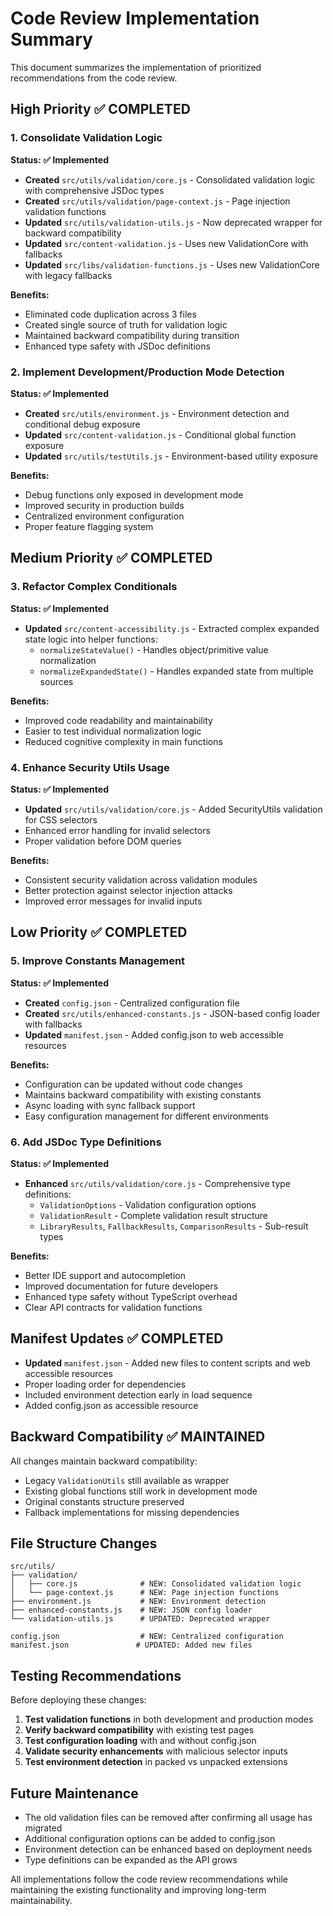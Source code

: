 # Code Review Implementation Summary

This document summarizes the implementation of prioritized recommendations from the code review.

## High Priority ✅ COMPLETED

### 1. Consolidate Validation Logic

**Status: ✅ Implemented**

- **Created** `src/utils/validation/core.js` - Consolidated validation logic with comprehensive JSDoc types
- **Created** `src/utils/validation/page-context.js` - Page injection validation functions
- **Updated** `src/utils/validation-utils.js` - Now deprecated wrapper for backward compatibility
- **Updated** `src/content-validation.js` - Uses new ValidationCore with fallbacks
- **Updated** `src/libs/validation-functions.js` - Uses new ValidationCore with legacy fallbacks

**Benefits:**

- Eliminated code duplication across 3 files
- Created single source of truth for validation logic
- Maintained backward compatibility during transition
- Enhanced type safety with JSDoc definitions

### 2. Implement Development/Production Mode Detection

**Status: ✅ Implemented**

- **Created** `src/utils/environment.js` - Environment detection and conditional debug exposure
- **Updated** `src/content-validation.js` - Conditional global function exposure
- **Updated** `src/utils/testUtils.js` - Environment-based utility exposure

**Benefits:**

- Debug functions only exposed in development mode
- Improved security in production builds
- Centralized environment configuration
- Proper feature flagging system

## Medium Priority ✅ COMPLETED

### 3. Refactor Complex Conditionals

**Status: ✅ Implemented**

- **Updated** `src/content-accessibility.js` - Extracted complex expanded state logic into helper functions:
  - `normalizeStateValue()` - Handles object/primitive value normalization
  - `normalizeExpandedState()` - Handles expanded state from multiple sources

**Benefits:**

- Improved code readability and maintainability
- Easier to test individual normalization logic
- Reduced cognitive complexity in main functions

### 4. Enhance Security Utils Usage

**Status: ✅ Implemented**

- **Updated** `src/utils/validation/core.js` - Added SecurityUtils validation for CSS selectors
- Enhanced error handling for invalid selectors
- Proper validation before DOM queries

**Benefits:**

- Consistent security validation across validation modules
- Better protection against selector injection attacks
- Improved error messages for invalid inputs

## Low Priority ✅ COMPLETED

### 5. Improve Constants Management

**Status: ✅ Implemented**

- **Created** `config.json` - Centralized configuration file
- **Created** `src/utils/enhanced-constants.js` - JSON-based config loader with fallbacks
- **Updated** `manifest.json` - Added config.json to web accessible resources

**Benefits:**

- Configuration can be updated without code changes
- Maintains backward compatibility with existing constants
- Async loading with sync fallback support
- Easy configuration management for different environments

### 6. Add JSDoc Type Definitions

**Status: ✅ Implemented**

- **Enhanced** `src/utils/validation/core.js` - Comprehensive type definitions:
  - `ValidationOptions` - Validation configuration options
  - `ValidationResult` - Complete validation result structure
  - `LibraryResults`, `FallbackResults`, `ComparisonResults` - Sub-result types

**Benefits:**

- Better IDE support and autocompletion
- Improved documentation for future developers
- Enhanced type safety without TypeScript overhead
- Clear API contracts for validation functions

## Manifest Updates ✅ COMPLETED

- **Updated** `manifest.json` - Added new files to content scripts and web accessible resources
- Proper loading order for dependencies
- Included environment detection early in load sequence
- Added config.json as accessible resource

## Backward Compatibility ✅ MAINTAINED

All changes maintain backward compatibility:

- Legacy `ValidationUtils` still available as wrapper
- Existing global functions still work in development mode
- Original constants structure preserved
- Fallback implementations for missing dependencies

## File Structure Changes

```
src/utils/
├── validation/
│   ├── core.js              # NEW: Consolidated validation logic
│   └── page-context.js      # NEW: Page injection functions
├── environment.js           # NEW: Environment detection
├── enhanced-constants.js    # NEW: JSON config loader
└── validation-utils.js      # UPDATED: Deprecated wrapper

config.json                  # NEW: Centralized configuration
manifest.json               # UPDATED: Added new files
```

## Testing Recommendations

Before deploying these changes:

1. **Test validation functions** in both development and production modes
2. **Verify backward compatibility** with existing test pages
3. **Test configuration loading** with and without config.json
4. **Validate security enhancements** with malicious selector inputs
5. **Test environment detection** in packed vs unpacked extensions

## Future Maintenance

- The old validation files can be removed after confirming all usage has migrated
- Additional configuration options can be added to config.json
- Environment detection can be enhanced based on deployment needs
- Type definitions can be expanded as the API grows

All implementations follow the code review recommendations while maintaining the existing functionality and improving long-term maintainability.
